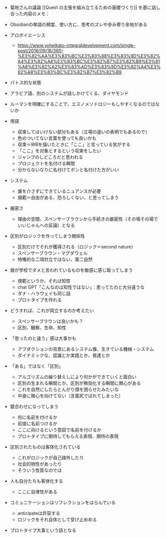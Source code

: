 * 菊地さんの議論 [[Quest の主張を組み立てるための基礎づくり]] を基に話し合った内容のメモ：

* Obsidianの単語の頻度、使い方に、思考のズレや歩み寄り余地がある
* アロポイエーシス
	* https://www.yoheikato-integraldevelopment.com/single-post/2016/09/18/360-%E3%82%AA%E3%83%BC%E3%83%88%E3%83%9D%E3%82%A4%E3%82%A8%E3%83%BC%E3%82%B7%E3%82%B9%E3%81%A8%E3%82%A2%E3%83%AD%E3%83%9D%E3%82%A4%E3%82%A8%E3%83%BC%E3%82%B7%E3%82%B9
* パトス的な状態
* アラビア語、別のシステムが話しかけてくる、ダイヤモンド
* ルーマンを明確にすることで、エスノメソドロジーもしやすくなるのではないか
* 用語
	* 収束してはいけない部分もある（立場の違いの表明でもあるので）
	* 色のついてない言葉を使っても良いかも
	* 収束＝WBを描いたときに「ここ」と言っている気がする
	* 「ここ」を対象とするという収束をしたい
	* ジャンプのしどころだと思われる
	* プロジェクトを名付ける瞬間
	* 分からないなりに名付けてポンと名付けた方がいい
* システム
	* 誰を介さずにできているニュアンスが必要
	* 規範＝自由がある、恐ろしくない、と思ってしまう
* 厳密さ
	* 理由の空間、スペンサーブラウンから手続きの厳密性（その場その場でいいじゃんへの反論）となる
* 区別がロジックを作ってしまう関係性
	* 区別だけでそれが獲得される（ロジック＝second nature）
	* スペンサーブラウン・マグダウェル
	* 特権的な二項対立ではない、第二自然
* 娘が学校でダメと言われているものを敏感に感じ取ってしまう
	* 規範というか、それは知性
	* chat GPT「こんなのは知性ではない」：思ってたのと大分違うな
	* ダナ・ハラウェイも同じ話
	* プロトタイプを作れる
* どうすれば、これが両立するのか考えたい
	* スペンサーブラウンは良いかも？
	* 区別、観察、生命、知性
* 「思ったのと違う」感は大事かも
	* アブダクションの背景にあるシステム像、生きている機械・システム
	* ダイナミックな、認識とか実践とか、発達とか
* 「ある」ではなく「区別」
	* アルゴリズムの繰り替えしにより何かができていくと面白い
	* 区別の生まれる瞬間とか、区別が無効化する瞬間に関心がある
	* これを自然にしたらとんがり頭を困らせたみたいな
	* 中身に関心を向けてない（言葉尻でばれてしまった）
* 鏡合わせになってしまう
	* 何に名前を付けるか
	* 前提に名前つけるか
	* ここに向けるという意図で名前を付けるか
	* プロトタイプに期待してもらえる表現、期待の表現


* 区別されたものは客体化されている
	* これがロジックが自己疎外したり
	* 社会的物性があったり
	* そういう性質なのでは
* 人も自分たちも客体化する
	* ここに自律性がある
* コミュニケーションはリフレクションをはらんでいる
	* anticipateは許容する
	* ロジックをそれ自体として受け止めめる
* プロトタイプ大事という話となる